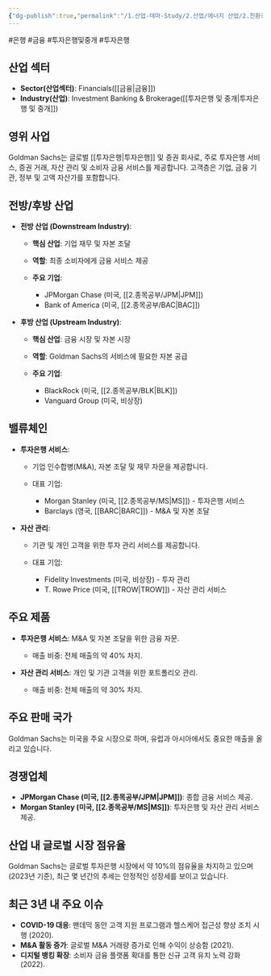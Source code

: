 ```yaml
---
{"dg-publish":true,"permalink":"/1.산업-테마-Study/2.산업/에너지 산업/2.친환경 에너지/2.태양광/종목/GS/","created":"2024-11-20T21:02:28.458+09:00","updated":"2025-06-03T20:07:21.055+09:00"}
---
```


#은행 #금융 #투자은행및중개 #투자은행 


## 산업 섹터

- **Sector(산업섹터)**: Financials([[금융\|금융]])
- **Industry(산업)**: Investment Banking & Brokerage([[투자은행 및 중개\|투자은행 및 중개]])

## 영위 사업

Goldman Sachs는 글로벌 [[투자은행\|투자은행]] 및 증권 회사로, 주로 투자은행 서비스, 증권 거래, 자산 관리 및 소비자 금융 서비스를 제공합니다. 고객층은 기업, 금융 기관, 정부 및 고액 자산가를 포함합니다.

## 전방/후방 산업

- **전방 산업 (Downstream Industry)**:
    
    - **핵심 산업**: 기업 재무 및 자본 조달
    - **역할**: 최종 소비자에게 금융 서비스 제공
    - **주요 기업**:
        
        - JPMorgan Chase (미국, [[2.종목공부/JPM\|JPM]])
        - Bank of America (미국, [[2.종목공부/BAC\|BAC]])
        
    
- **후방 산업 (Upstream Industry)**:
    
    - **핵심 산업**: 금융 시장 및 자본 시장
    - **역할**: Goldman Sachs의 서비스에 필요한 자본 공급
    - **주요 기업**:
        
        - BlackRock (미국, [[2.종목공부/BLK\|BLK]])
        - Vanguard Group (미국, 비상장)
        
    

## 밸류체인

- **투자은행 서비스**:
    
    - 기업 인수합병(M&A), 자본 조달 및 재무 자문을 제공합니다.
    - 대표 기업:
        
        - Morgan Stanley (미국, [[2.종목공부/MS\|MS]]) - 투자은행 서비스
        - Barclays (영국, [[BARC\|BARC]]) - M&A 및 자본 조달
        
    
- **자산 관리**:
    
    - 기관 및 개인 고객을 위한 투자 관리 서비스를 제공합니다.
    - 대표 기업:
        
        - Fidelity Investments (미국, 비상장) - 투자 관리
        - T. Rowe Price (미국, [[TROW\|TROW]]) - 자산 관리 서비스
        
    

## 주요 제품

- **투자은행 서비스**: M&A 및 자본 조달을 위한 금융 자문.
    
    - 매출 비중: 전체 매출의 약 40% 차지.
    
- **자산 관리 서비스**: 개인 및 기관 고객을 위한 포트폴리오 관리.
    
    - 매출 비중: 전체 매출의 약 30% 차지.
    

## 주요 판매 국가

Goldman Sachs는 미국을 주요 시장으로 하며, 유럽과 아시아에서도 중요한 매출을 올리고 있습니다.

## 경쟁업체

- **JPMorgan Chase (미국, [[2.종목공부/JPM\|JPM]])**: 종합 금융 서비스 제공.
- **Morgan Stanley (미국, [[2.종목공부/MS\|MS]])**: 투자은행 및 자산 관리 서비스 제공.

## 산업 내 글로벌 시장 점유율

Goldman Sachs는 글로벌 투자은행 시장에서 약 10%의 점유율을 차지하고 있으며(2023년 기준), 최근 몇 년간의 추세는 안정적인 성장세를 보이고 있습니다.

## 최근 3년 내 주요 이슈

- **COVID-19 대응**: 팬데믹 동안 고객 지원 프로그램과 헬스케어 접근성 향상 조치 시행 (2020).
- **M&A 활동 증가**: 글로벌 M&A 거래량 증가로 인해 수익이 상승함 (2021).
- **디지털 뱅킹 확장**: 소비자 금융 플랫폼 확대를 통한 신규 고객 유치 노력 강화 (2022).
